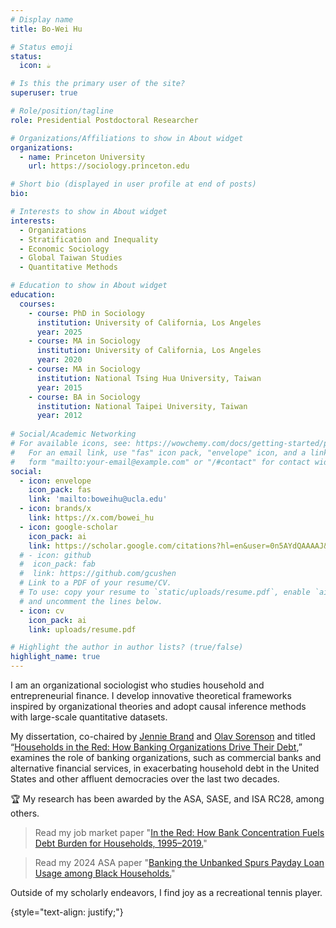 ```yaml
---
# Display name
title: Bo-Wei Hu

# Status emoji
status:
  icon: ☕️

# Is this the primary user of the site?
superuser: true

# Role/position/tagline
role: Presidential Postdoctoral Researcher

# Organizations/Affiliations to show in About widget
organizations:
  - name: Princeton University
    url: https://sociology.princeton.edu

# Short bio (displayed in user profile at end of posts)
bio:

# Interests to show in About widget
interests:
  - Organizations
  - Stratification and Inequality
  - Economic Sociology
  - Global Taiwan Studies
  - Quantitative Methods

# Education to show in About widget
education:
  courses:
    - course: PhD in Sociology
      institution: University of California, Los Angeles
      year: 2025
    - course: MA in Sociology
      institution: University of California, Los Angeles
      year: 2020
    - course: MA in Sociology
      institution: National Tsing Hua University, Taiwan
      year: 2015
    - course: BA in Sociology
      institution: National Taipei University, Taiwan
      year: 2012
      
# Social/Academic Networking
# For available icons, see: https://wowchemy.com/docs/getting-started/page-builder/#icons
#   For an email link, use "fas" icon pack, "envelope" icon, and a link in the
#   form "mailto:your-email@example.com" or "/#contact" for contact widget.
social:
  - icon: envelope
    icon_pack: fas
    link: 'mailto:boweihu@ucla.edu'
  - icon: brands/x
    link: https://x.com/bowei_hu
  - icon: google-scholar
    icon_pack: ai
    link: https://scholar.google.com/citations?hl=en&user=0n5AYdQAAAAJ&view_op=list_works&sortby=pubdate
  # - icon: github
  #  icon_pack: fab
  #  link: https://github.com/gcushen
  # Link to a PDF of your resume/CV.
  # To use: copy your resume to `static/uploads/resume.pdf`, enable `ai` icons in `params.yaml`,
  # and uncomment the lines below.
  - icon: cv
    icon_pack: ai
    link: uploads/resume.pdf

# Highlight the author in author lists? (true/false)
highlight_name: true
---
```

I am an organizational sociologist who studies household and entrepreneurial finance. I develop innovative theoretical frameworks inspired by organizational theories and adopt causal inference methods with large-scale quantitative datasets.

My dissertation, co-chaired by [Jennie Brand](https://soc.ucla.edu/person/jennie-e-brand/) and [Olav Sorenson](https://www.anderson.ucla.edu/faculty-and-research/strategy/faculty/sorenson) and titled “[Households in the Red: How Banking Organizations Drive Their Debt](https://boweihu.com/project/1.-household_debt/),” examines the role of banking organizations, such as commercial banks and alternative financial services, in exacerbating household debt in the United States and other affluent democracies over the last two decades.

:trophy: My research has been awarded by the ASA, SASE, and ISA RC28, among others.

> Read my job market paper "[In the Red: How Bank Concentration Fuels Debt Burden for Households, 1995–2019.](https://doi.org/10.31235/osf.io/fx2tu)"

> Read my 2024 ASA paper "[Banking the Unbanked Spurs Payday Loan Usage among Black Households.](https://osf.io/preprints/socarxiv/mbx7f)"

Outside of my scholarly endeavors, I find joy as a recreational tennis player.


{style="text-align: justify;"}

